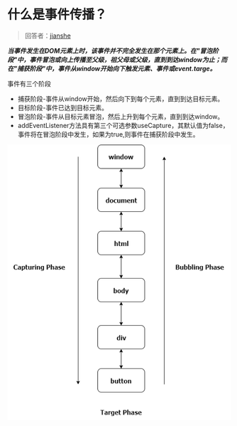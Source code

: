# 什么是事件传播？

> 回答者：[jianshe](https://github.com/jianshe)

***当事件发生在DOM元素上时，该事件并不完全发生在那个元素上。在"冒泡阶段"中，事件冒泡或向上传播至父级，祖父母或父级，直到到达window为止；而在"捕获阶段"中，事件从window开始向下触发元素、事件或event.targe。***

事件有三个阶段

+ 捕获阶段-事件从window开始，然后向下到每个元素，直到到达目标元素。
+ 目标阶段-事件已达到目标元素。
+ 冒泡阶段-事件从目标元素冒泡，然后上升到每个元素，直到到达window。
+ addEventListener方法具有第三个可选参数useCapture，其默认值为false，事件将在冒泡阶段中发生，如果为true,则事件在捕获阶段中发生。

![16f879b5b51541a1](../../images/javascript/16f879b5b51541a1.png)